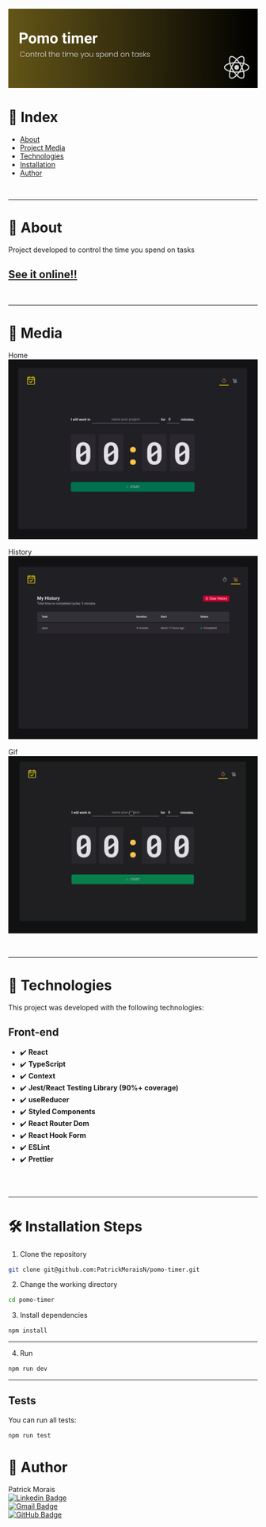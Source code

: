 ![banner](src/assets/banner.png)
<br />

# :pushpin: Index
- [About](#monocle_face-about)
- [Project Media](#camera_flash-media)
- [Technologies](#rocket-technologies)
- [Installation](#hammer_and_wrench-installation-steps)
- [Author](#closed_book-author)
<br />

---

# :monocle_face: About
Project developed to control the time you spend on tasks

## [See it online!!](https://pomo-timer-beryl.vercel.app/)
<br />

---

# :camera_flash: Media
Home
![Imagem do projeto](src/assets/home.png)

History
![Imagem do projeto](src/assets/history.png)

Gif
![Imagem do projeto](src/assets/gif.gif)

<br />

---

# :rocket: Technologies
This project was developed with the following technologies: <br>

  ## Front-end
  - :heavy_check_mark: **React**
  - :heavy_check_mark: **TypeScript**
  - :heavy_check_mark: **Context**
  - :heavy_check_mark: **Jest/React Testing Library (90%+ coverage)**
  - :heavy_check_mark: **useReducer**
  - :heavy_check_mark: **Styled Components**
  - :heavy_check_mark: **React Router Dom**
  - :heavy_check_mark: **React Hook Form**
  - :heavy_check_mark: **ESLint**
  - :heavy_check_mark: **Prettier**
<br><br>
<br />

---

# :hammer_and_wrench: Installation Steps
1. Clone the repository

```bash
git clone git@github.com:PatrickMoraisN/pomo-timer.git
```

2. Change the working directory

```bash
cd pomo-timer
```

3. Install dependencies

```bash
npm install
```
---

4. Run

```bash
npm run dev
```

---

## Tests

You can run all tests:

```bash
npm run test
```

# :closed_book: Author
Patrick Morais <br>
[![Linkedin Badge](https://img.shields.io/badge/-Linkedin-6633cc?style=flat-square&logo=Linkedin&logoColor=white&link=https://www.linkedin.com/in/patrick-morais/)](https://www.linkedin.com/in/patrick-morais/)<br>
[![Gmail Badge](https://img.shields.io/badge/-ppternunes@gmail.com-6633cc?style=flat-square&logo=Gmail&logoColor=white&link=mailto:ppternunes@gmail.com)](mailto:ppternunes@gmail.com)<br>
[![GitHub Badge](https://img.shields.io/badge/-Patrick%20Morais-6633cc?style=flat-square&logo=github&logoColor=white)](https://www.github.com/patrickmoraisn/)